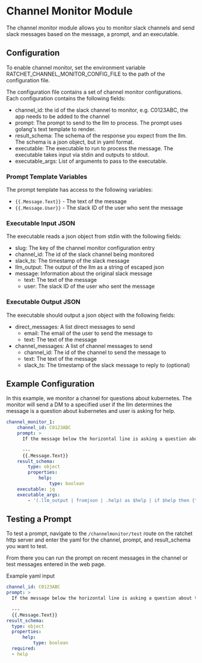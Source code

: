 # Channel Monitor Module

The channel monitor module allows you to monitor slack channels and send slack messages based on the message, a prompt,
and an executable.

## Configuration

To enable channel monitor, set the environment variable RATCHET_CHANNEL_MONITOR_CONFIG_FILE to the path of the
configuration file.

The configuration file contains a set of channel monitor configurations. Each configuration contains the following
fields:

- channel_id: the id of the slack channel to monitor, e.g. C0123ABC, the app needs to be added to the channel
- prompt: The prompt to send to the llm to process. The prompt uses golang's text template to render.
- result_schema: The schema of the response you expect from the llm. The schema is a json object, but in yaml format.
- executable: The executable to run to process the message. The executable takes input via stdin and outputs to stdout.
- executable_args: List of arguments to pass to the executable.

### Prompt Template Variables

The prompt template has access to the following variables:

- `{{.Message.Text}}` - The text of the message
- `{{.Message.User}}` - The slack ID of the user who sent the message

### Executable Input JSON

The executable reads a json object from stdin with the following fields:

- slug: The key of the channel monitor configuration entry
- channel_id: The id of the slack channel being monitored
- slack_ts: The timestamp of the slack message
- llm_output: The output of the llm as a string of escaped json
- message: Information about the original slack message
    - text: The text of the message
    - user: The slack ID of the user who sent the message

### Executable Output JSON

The executable should output a json object with the following fields:

- direct_messages: A list direct messages to send
    - email: The email of the user to send the message to
    - text: The text of the message
- channel_messages: A list of channel messages to send
    - channel_id: The id of the channel to send the message to
    - text: The text of the message
    - slack_ts: The timestamp of the slack message to reply to (optional)

## Example Configuration

In this example, we monitor a channel for questions about kubernetes.
The monitor will send a DM to a specified user if the llm
determines the message is a question about kubernetes and user is asking for help.

```yaml
channel_monitor_1:
    channel_id: C0123ABC
    prompt: >
      If the message below the horizontal line is asking a question about the kubernetes cluster, respond with {"help": true}. Otherwise, respond with {"help": false}.
      
      ---
      {{.Message.Text}}
    result_schema: 
        type: object
        properties:
            help:
                type: boolean
    executable: jq
    executable_args: 
        - '(.llm_output | fromjson | .help) as $help | if $help then {"direct_messages": [{"email": "mike@example.com", "text": "User posted message in channel asking about k8s: \(.message.text)"}]} else {} end'
```

## Testing a Prompt

To test a prompt, navigate to the `/channelmonitor/test` route on the ratchet http server and enter the yaml for the
channel, prompt, and result_schema you want to test.

From there you can run the prompt on recent messages in the channel or test messages entered in the web page.

Example yaml input

```yaml
channel_id: C0123ABC
prompt: >
  If the message below the horizontal line is asking a question about the kubernetes cluster, respond with {"help": true}. Otherwise, respond with {"help": false}.
  
  ---
  {{.Message.Text}}
result_schema: 
  type: object
  properties:
      help:
          type: boolean
  required:
  - help
```